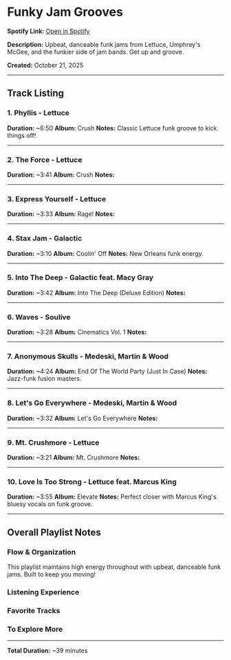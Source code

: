 # Funky Jam Grooves

**Spotify Link:** [Open in Spotify](https://open.spotify.com/playlist/4VpxfTksUew018l5r4iWJT)

**Description:** Upbeat, danceable funk jams from Lettuce, Umphrey's McGee, and the funkier side of jam bands. Get up and groove.

**Created:** October 21, 2025

---

## Track Listing

### 1. Phyllis - Lettuce
**Duration:** ~6:50
**Album:** Crush
**Notes:**
Classic Lettuce funk groove to kick things off!

---

### 2. The Force - Lettuce
**Duration:** ~3:41
**Album:** Crush
**Notes:**


---

### 3. Express Yourself - Lettuce
**Duration:** ~3:33
**Album:** Rage!
**Notes:**


---

### 4. Stax Jam - Galactic
**Duration:** ~3:10
**Album:** Coolin' Off
**Notes:**
New Orleans funk energy.

---

### 5. Into The Deep - Galactic feat. Macy Gray
**Duration:** ~3:42
**Album:** Into The Deep (Deluxe Edition)
**Notes:**


---

### 6. Waves - Soulive
**Duration:** ~3:28
**Album:** Cinematics Vol. 1
**Notes:**


---

### 7. Anonymous Skulls - Medeski, Martin & Wood
**Duration:** ~4:24
**Album:** End Of The World Party (Just In Case)
**Notes:**
Jazz-funk fusion masters.

---

### 8. Let's Go Everywhere - Medeski, Martin & Wood
**Duration:** ~3:32
**Album:** Let's Go Everywhere
**Notes:**


---

### 9. Mt. Crushmore - Lettuce
**Duration:** ~3:21
**Album:** Mt. Crushmore
**Notes:**


---

### 10. Love Is Too Strong - Lettuce feat. Marcus King
**Duration:** ~3:55
**Album:** Elevate
**Notes:**
Perfect closer with Marcus King's bluesy vocals on funk groove.

---

## Overall Playlist Notes

### Flow & Organization
This playlist maintains high energy throughout with upbeat, danceable funk jams. Built to keep you moving!

### Listening Experience


### Favorite Tracks


### To Explore More


---

**Total Duration:** ~39 minutes

